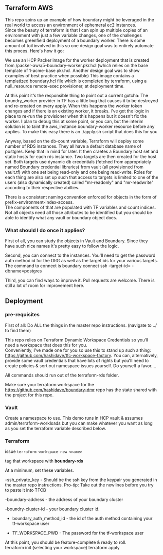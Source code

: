 ## Terraform AWS
This repo spins up an example of how boundary might be leveraged in the real world to access an environment of ephemeral ec2 instances.  
Since the beauty of terraform is that I can spin up multiple copies of an environment with just a few variable changes, one of the challenges becomes greenfield deployment of a boundary worker.  There is some amount of toil involved in this so one design goal was to entirely automate this proces.  Here's how it go:

We use an HCP Packer image for the worker deployment that is created from /packer-aws/5-boundary-worker.pkr.hcl (which relies on the base template of 1-acme-base.pkr.hcl.  Another design goal was to show examples of best practice when possible)
This image contains a templatized boundary.hcl file which is completed by terraform, using a null_resource remote-exec provisioner, at deployment time.  

At this point it's the responsible thing to point out a current gotcha:  The boundry_worker provider in TF has a little bug that causes it to be destroyed and re-created on every apply.  When this happens the worker token changes and if there is an existing worker, it breaks.  I've got the logic in place to re-run the provisioner when this happens but it doesn't fix the worker.  I plan to debug this at some point, or you can, but the interim solution is to taint the aws_instance.boundary-worker resource before any applies.  To make this easy there is an ./apply.sh script that does this for you


Anyway, based on the db-count variable, Terraform will deploy some number of RDS instances.  They all have a default database name of postgres.  Keep that in mind for later.  It then craetes a Boundary host set and static hosts for each rds instance.  Two targets are then created for the host set.  Both targets use dynamic db credentials (fetched from appropriately named Boundary credential libraries) from vault (all provisioned from vault.tf) with one set being read-only and one being read-write.  Roles for each thing are also set up such that access to targets is limited to one of the users (also dynamically created) called "mr-readonly" and "mr-readwrite"  according to their respective abilties.  


There is a consistent naming convention enforced for objects in the form of prefix-environment-index-access.   
The components of that are populated with TF variables and count indices.  Not all objects need all those attributes to be identified but you should be able to identify what any vault or boundary object does.

### What should I do once it applies?
First of all, you can study the objects in Vault and Boundary.  Since they have such nice names it's pretty easy to follow the logic.  



Second, you can connect to the instances.  You'll need to get the password auth method id for the ORG as well as the target ids for your various targets.  The command to connect is 
boundary connect ssh -target-id=<target> -dbname=postgres

Third, you can find ways to improve it.  Pull requests are welcome.  There is still a lot of room for improvement here.  

## Deployment
### pre-requisites
First of all:  Do ALL the things in the master repo instructions.  (navigate to ../ to find them)

This repo relies on Terraform Dynamic Workspace Credentials so you'll need a workspace that does this for you.  
Conveniently, I've made one for you so use this to stand up such a thing:  https://github.com/hashidave/tfc-workspace-factory.
You can, alternatively, provide some vault credentials that have lots of rights but you'll need to create policies & sort out
namespace issues yourself.  Do yourself a favor....


All commands should run out of the terraform-rds folder.

Make sure your terraform workspace for the https://github.com/hashidave/boundary-dmr repo has the state shared with the project for this repo.

### Vault
Create a namespace to use.  This demo runs in HCP vault & assumes admin/terraform-workloads but you can make whatever you want as long as you set the terraform variable described below.  





### Terraform
issue `terraform workspace new <name>` 

tag that workspace with **boundary-rds**

At a minimum, set these variables.  

-ssh_private_key - Should be the ssh key from the keypair you generated in the master repo instructions.  Pro-tip:  Take out the newlines before you try to paste it into TFCB

-boundary-address - the address of your boundary cluster

-boundry-cluster-id - your boundary cluster id.  
 
- boundary_auth_method_id - the id of the auth method containing your tf-workspace user
 
- TF_WORKSPACE_PWD - The password for the tf-workspace user 

At this point, you should be feature-complete & ready to roll.  
terraform init (selecting your workspace)
terraform apply

